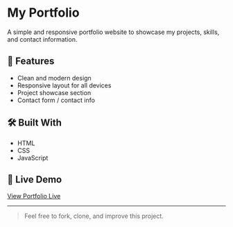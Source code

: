 # My Portfolio

A simple and responsive portfolio website to showcase my projects, skills, and contact information.

## 🚀 Features

- Clean and modern design
- Responsive layout for all devices
- Project showcase section
- Contact form / contact info

## 🛠️ Built With

- HTML
- CSS
- JavaScript 

## 📂 Live Demo

[View Portfolio Live](https://tremy-t.github.io/Simple-Portfolio-1/)

---

> Feel free to fork, clone, and improve this project.

